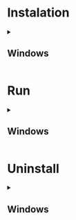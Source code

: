 # Instalation
<details>
    <summary><h2>Windows</h2></summary>

**Download and run:** [algoz.install.bat](https://github.com/pauloavila88/algoz/blob/dev/Executables/Windows/algoz.install.bat)

![Download Button Location](Download_File_GitHub.PNG)

 * ***Tip:***
    * Run as Admnistrator to prevent Deneid Acess.


 * ***Google APIs Authorization:***
    * While instalation will be requested to insert Google Cloud APIs Credentials JSON file in a specific folder:

        ![Credentials Request](G-APIS_client_secret.PNG)

    * Authenticate the Google Sheets/Drive that will be associated with App:
        * Get Google APIs Authorization Code:

            ![Get Authorization Code](G-APIS_Get-AuthorizationCode.PNG)

        * Set Google APIs Authorization Code:

            ![Set Authorization Code](G-APIS_Set-AuthorizationCode.PNG)



* ***Instalation Completed:***

    ![Instalation Completed](G-APIS_InstalationComplete.PNG)
</details>

# Run
<details>
    <summary><h2>Windows</h2></summary>

**Download and run:** [algoz.run.bat](https://github.com/pauloavila88/algoz/blob/dev/Executables/Windows/algoz.run.bat)
</details>

# Uninstall
<details>
    <summary><h2>Windows</h2></summary>

**Download and run:** [algoz.uninstall.bat](https://github.com/pauloavila88/algoz/blob/dev/Executables/Windows/algoz.uninstall.bat)
</details>
